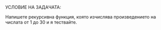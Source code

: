 УСЛОВИЕ НА ЗАДАЧАТА:

Напишете рекурсивна функция, която изчислява произведението на 
числата от 1 до 30 и я тествайте.
